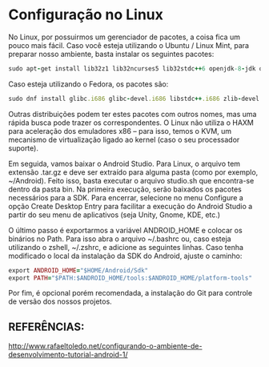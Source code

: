 # Configuração no Linux

No Linux, por possuirmos um gerenciador de pacotes, a coisa fica um pouco mais fácil. Caso você esteja utilizando o Ubuntu / Linux Mint, para preparar nosso ambiente, basta instalar os seguintes pacotes:

```ruby
sudo apt-get install lib32z1 lib32ncurses5 lib32stdc++6 openjdk-8-jdk qemu-kvm libvirt-bin ubuntu-vm-builder bridge-utils
```
Caso esteja utilizando o Fedora, os pacotes são:

```ruby
sudo dnf install glibc.i686 glibc-devel.i686 libstdc++.i686 zlib-devel.i686 ncurses-devel.i686 libX11-devel.i686 libXrender.i686 libXrandr.i686 java-1.8.0-openjdk-devel qemu-kvm
```

Outras distribuições podem ter estes pacotes com outros nomes, mas uma rápida busca pode trazer os correspondentes. O Linux não utiliza o HAXM para aceleração dos emuladores x86 – para isso, temos o KVM, um mecanismo de virtualização ligado ao kernel (caso o seu processador suporte).

Em seguida, vamos baixar o Android Studio. Para Linux, o arquivo tem extensão .tar.gz e deve ser extraído para alguma pasta (como por exemplo, ~/Android). Feito isso, basta executar o arquivo studio.sh que encontra-se dentro da pasta bin. Na primeira execução, serão baixados os pacotes necessários para a SDK. Para encerrar, selecione no menu Configure a opção Create Desktop Entry para facilitar a execução do Android Studio a partir do seu menu de aplicativos (seja Unity, Gnome, KDE, etc.)

O último passo é exportarmos a variável ANDROID_HOME e colocar os binários no Path. Para isso abra o arquivo ~/.bashrc ou, caso esteja utilizando o zshell, ~/.zshrc, e adicione as seguintes linhas. Caso tenha modificado o local da instalação da SDK do Android, ajuste o caminho:

```ruby
export ANDROID_HOME="$HOME/Android/Sdk"
export PATH="$PATH:$ANDROID_HOME/tools:$ANDROID_HOME/platform-tools"
```

Por fim, é opcional porém recomendada, a instalação do Git para controle de versão dos nossos projetos.

## REFERÊNCIAS:

http://www.rafaeltoledo.net/configurando-o-ambiente-de-desenvolvimento-tutorial-android-1/
